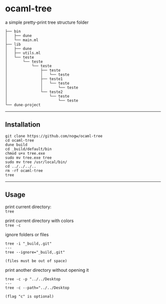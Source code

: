 # ocaml-tree

a simple pretty-print tree structure folder

```
├── bin
│   ├── dune
│   └── main.ml
├── lib
│   ├── dune
│   ├── utils.ml
│   └── teste
│       └── teste
│           └── teste
│               ├── teste
│               │   └── teste
│               ├── teste1
│               │   └── teste
│               │       └── teste
│               └── teste2
│                   └── teste
│                       └── teste
└── dune-project
```

---

## Installation

```
git clone https://github.com/nogw/ocaml-tree
cd ocaml-tree
dune build
cd _build/default/bin
chmod u+x tree.exe
sudo mv tree.exe tree
sudo mv tree /usr/local/bin/
cd ../../../..
rm -rf ocaml-tree
tree
```

---

## Usage

print current directory: <br/>
```tree```

print current directory with colors <br/>
```tree -c```

ignore folders or files <br/>
```
tree -i "_build,.git"
---
tree --ignore="_build,.git"

(files must be out of space)
```

print another directory without opening it 
```
tree -c -p "../../Desktop
--- 
tree -c --path="../../Desktop

(flag "c" is optional)
```
